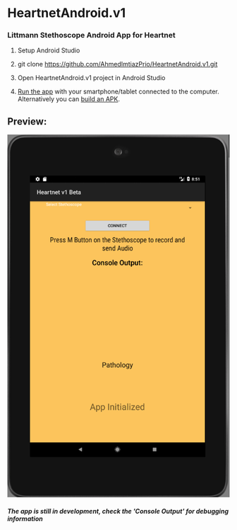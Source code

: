 # HeartnetAndroid.v1

### Littmann Stethoscope Android App for Heartnet

1. Setup Android Studio

2. git clone https://github.com/AhmedImtiazPrio/HeartnetAndroid.v1.git

3. Open HeartnetAndroid.v1 project in Android Studio

4. [Run the app](https://developer.android.com/training/basics/firstapp/running-app) with your smartphone/tablet connected to the computer. Alternatively you can [build an APK](https://developer.android.com/studio/run/).

## Preview:

![App preview](https://github.com/AhmedImtiazPrio/HeartnetAndroid.v1/blob/master/appPreview.png)

##### The app is still in development, check the 'Console Output' for debugging information

